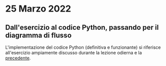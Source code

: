 # 25 Marzo 2022

## Dall'esercizio al codice Python, passando per il diagramma di flusso

L'implementazione del codice Python (definitiva e funzionante) si riferisce all'esercizio ampiamente discusso durante la lezione odierna e la [precedente](https://github.com/teaching-it/Cellini-21-22/blob/main/3TLS/05_18-mar-22).
